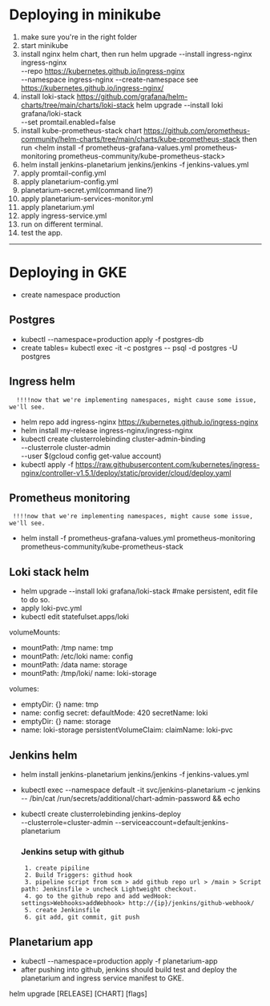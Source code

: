 # Deploying in minikube
1. make sure you're in the right folder
2. start minikube
3. install nginx helm chart, then run <minikube addons enable ingress>
   helm upgrade --install ingress-nginx ingress-nginx \
   --repo https://kubernetes.github.io/ingress-nginx \
   --namespace ingress-nginx --create-namespace
   see https://kubernetes.github.io/ingress-nginx/ 
4. install loki-stack https://github.com/grafana/helm-charts/tree/main/charts/loki-stack
   helm upgrade --install loki grafana/loki-stack \
   --set promtail.enabled=false
5. install kube-prometheus-stack chart https://github.com/prometheus-community/helm-charts/tree/main/charts/kube-prometheus-stack
   then run <helm install -f prometheus-grafana-values.yml prometheus-monitoring prometheus-community/kube-prometheus-stack>  
6. helm install jenkins-planetarium jenkins/jenkins -f jenkins-values.yml
7. apply promtail-config.yml
8. apply planetarium-config.yml
9. planetarium-secret.yml(command line?)
10. apply planetarium-services-monitor.yml
11. apply planetarium.yml
12. apply ingress-service.yml
13. run <minikube tunnel> on different terminal.
14. test the app.

-----------------------------------------------------------------------------------------------------------------------

# Deploying in GKE
* create namespace production

## Postgres
* kubectl --namespace=production apply -f postgres-db
* create tables= kubectl exec -it <podName> -c postgres -- psql -d postgres -U postgres

## Ingress helm
      !!!!now that we're implementing namespaces, might cause some issue, we'll see.
* helm repo add ingress-nginx https://kubernetes.github.io/ingress-nginx
* helm install my-release ingress-nginx/ingress-nginx
* kubectl create clusterrolebinding cluster-admin-binding \
  --clusterrole cluster-admin \
  --user $(gcloud config get-value account)
* kubectl apply -f https://raw.githubusercontent.com/kubernetes/ingress-nginx/controller-v1.5.1/deploy/static/provider/cloud/deploy.yaml

## Prometheus monitoring
     !!!!now that we're implementing namespaces, might cause some issue, we'll see.
* helm install -f prometheus-grafana-values.yml prometheus-monitoring prometheus-community/kube-prometheus-stack

## Loki stack helm
* helm upgrade --install loki grafana/loki-stack #make persistent, edit file to do so.
* apply loki-pvc.yml
* kubectl edit statefulset.apps/loki

volumeMounts:
- mountPath: /tmp
  name: tmp
- mountPath: /etc/loki
  name: config
- mountPath: /data
  name: storage
- mountPath: /tmp/loki/
  name: loki-storage

volumes:
- emptyDir: {}
  name: tmp
- name: config
  secret:
  defaultMode: 420
  secretName: loki
- emptyDir: {}
  name: storage
- name: loki-storage
  persistentVolumeClaim:
  claimName: loki-pvc

## Jenkins helm
* helm install jenkins-planetarium jenkins/jenkins -f jenkins-values.yml
* kubectl exec --namespace default -it svc/jenkins-planetarium -c jenkins -- /bin/cat /run/secrets/additional/chart-admin-password && echo
* kubectl create clusterrolebinding jenkins-deploy \
  --clusterrole=cluster-admin --serviceaccount=default:jenkins-planetarium

    ### Jenkins setup with github
       1. create pipiline
       2. Build Triggers: githud hook
       3. pipeline script from scm > add github repo url > /main > Script path: Jenkinsfile > uncheck Lightweight checkout.
       4. go to the github repo and add wedHook: settings>Webhooks>addWebhook> http://{ip}/jenkins/github-webhook/
       5. create Jenkinsfile
       6. git add, git commit, git push

## Planetarium app
* kubectl --namespace=production apply -f planetarium-app
* after pushing into github, jenkins should build test and deploy the planetarium and ingress service manifest to GKE.


helm upgrade [RELEASE] [CHART] [flags]